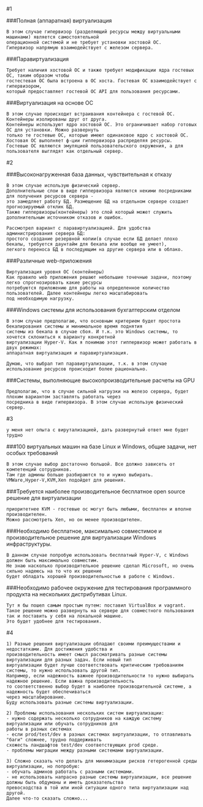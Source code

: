 #1

###Полная (аппаратная) виртуализация

    В этом случае гипервизор (разделяющий ресурсы между виртуальными машинами) является самостоятельной
    операционной системой и не требует установки хостовой ОС.
    Гипервизор напрямую взаимодействует с железом сервера.

###Паравиртуализация

    Требует наличия хостовой ОС и также требует модификации ядра гостевых ОС, таким образом чтобы
    гостестевая ОС была встроена в ОС хоста. Гостевая ОС взаимодействует с гипервизором,
    который предоставляет гостевой ОС API для пользования ресурсами.

###Виртуализация на основе ОС

    В этом случае происходит встраивания контейнера с гостевой ОС. Контейнеры изолированы друг от друга.
    Контейнеры используют ядро хостовой ОС. Это ограничивает набор готовых ОС для установки. Можно развернуть
    только те гостевые ОС, которые имеют одинаковое ядро с хостовой ОС.
    Хостовая ОС выполняет ф-ции гиппервизора распределяя ресурсы.
    Гостевые ОС являются эмуляцией пользовательского окружения, а для пользователя выглядят как отдельный сервер.

#2

###Высоконагруженная база данных, чувствительная к отказу

    В этом случае использую физический сервер.
    Дополнительные слои в виде гиппервизора являются некими посредниками для получения ресурсов сервера -
    это замедляет работу БД. Размещение БД на отдельном сервере создает прогнозируемый отклик БД.
    Также гиппервизоры(контейнеры) это слой который может служить дополнительным источником отказов и ошибок.
    
    Рассмотрел вариант с паравиртуализацией. Для удобства администрирования сервера БД:
    простого создание резервной копии(в случае если БД делает плохо бекапы, требуется даунтайм для бекапа или вообще не умеет),
    легкого переноса БД в последующим на другие сервера или в облако.

###Различные web-приложения

    Виртуализация уровня ОС (контейнеры)
    Как правило web приложения решают небольшие точечные задачи, поэтому легко спрогнозировать какие ресурсы
    потребуются приложению для работы на определенное количество пользователей. Далее контейнеры легко масштабировать
    под необходимую нагрузку.

###Windows системы для использования бухгалтерским отделом

    В этом случае предполагаю, что основным критерием будет простота бекапирования системы и минимальное время поднятия
    системы из бекапа в случае сбоя. И т.к. это Windows системы, то хочется склониться к варианту конкретной
    виртуализации Hyper-V. Как я понимаю этот гиппервизор может работать в двух режимах:
    аппаратная виртуализация и паравиртуализация.

    Думаю, что выбрал тип паравиртуализации, т.к. в этом случае использование ресурсов происходит более рационально.

###Системы, выполняющие высокопроизводительные расчеты на GPU

    Предполагаю, что в случае сильной нагрузки на железо сервера, будет плохим вариантом заставлять работать через
    посредника в виде гипервизора. В этом случае использую физический сервер.

#3

    у меня нет опыта с вирутализацией, дать развернутый ответ мне будет трудно

###100 виртуальных машин на базе Linux и Windows, общие задачи, нет особых требований

    В этом случае выбор достаточно большой. Все должно зависеть от компетенций сотрудников.
    Там где админы больше разбираются то и нужно выбирать.
    VMWare,Hyper-V,KVM,Xen подойдет для решения.

###Требуется наиболее производительное бесплатное open source решение для виртуализации

    приоритетнее KVM - гостевые ос могут быть любыми, бесплатен и вполне производителен.
    Можно рассмотреть Xen, но он менее производителен.

###Необходимо бесплатное, максимально совместимое и производительное решение для виртуализации Windows инфраструктуры.

    В данном случае попробую использовать бесплатный Hyper-V, с Windows должен быть максимально совместим.
    Не знаю насколько производительное решение сделал Microsoft, но очень сильно надеюсь на то что их решение
    будет обладать хорошей производительностью в работе с Windows.

###Необходимо рабочее окружение для тестирования программного продукта на нескольких дистрибутивах Linux.

    Тут я бы пошел самым простым путем: поставил VirtualBox и vagrant.
    Такое решение можно развернуть на сервере для совместного пользования так и поставить у себя на локальной машине.
    Это будет удобнее для тестирования.

#4

    1) Разные решения виртуализации обладают своими преимуществами и недостатками. Для достижения удобства и
    производительность имеет смысл рассматривать разные системы виртуализации для разных задач. Если новый тип
    виртуализации будет лучше соответствовать критическим требованиям системы, то нужно использовать другой тип.
    Например, если надежность важнее производительности то нужно выбирать надежное решение. Если важна производительность 
    то соответственно выбор будет в наиболее производительной системе, а надежность будет обеспечиваться
    через масштабирование.
    Буду использовать разные системы виртуализации.
    
    2) Проблемы использования нескольких систем виртуализации:
    - нужно содержать несколько сотрудников на каждую систему виртуализации или обучать сотрудников для
    работы в разных системах
    - если prod/test/dev в разных системах виртуализации, то отлавливать "баги" сложнее, трудно поддерживать
    схожесть ландшафтов test/dev соответствующих prod среде.
    - проблемы миграции между разными системами виртуализации.
    
    3) Сложно сказать что делать для минимизации рисков гетерогенной среды виртуализации, но попробую:
    - обучать админов работать с разными системами.
    - не использовать напрасно разные системы виртуализации, все решение должны быть обдуманы и иметь доказательства
    превосходства в той или иной ситуации одного типа виртуализации над другой.
    Далее что-то сказать сложно...